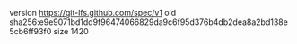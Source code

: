 version https://git-lfs.github.com/spec/v1
oid sha256:e9e9071bd1dd9f96474066829da9c6f95d376b4db2dea8a2bd138e5cb6ff93f0
size 1420
